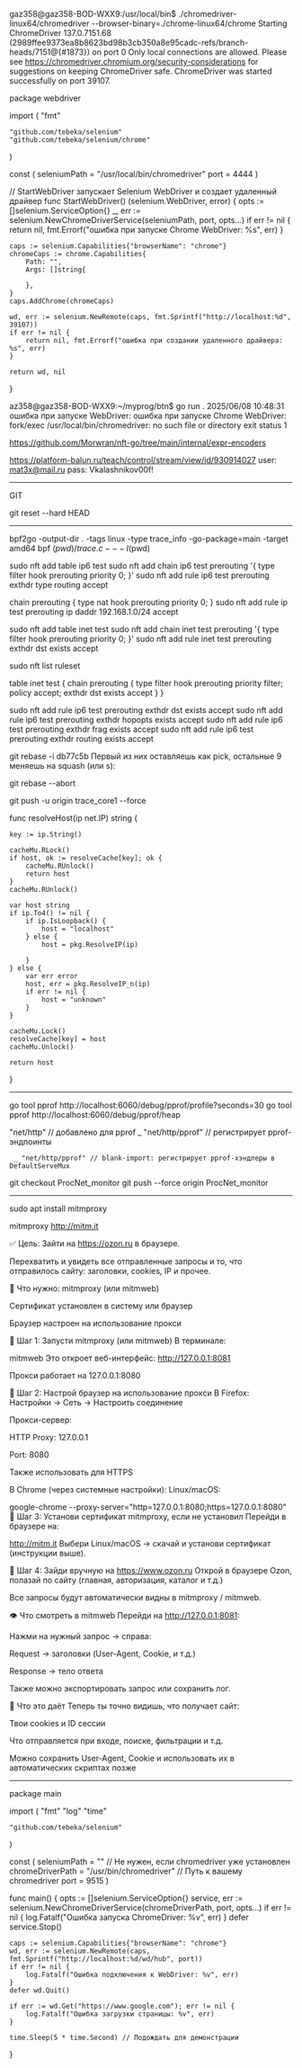 
gaz358@gaz358-BOD-WXX9:/usr/local/bin$ ./chromedriver-linux64/chromedriver --browser-binary=./chrome-linux64/chrome
Starting ChromeDriver 137.0.7151.68 (2989ffee9373ea8b8623bd98b3cb350a8e95cadc-refs/branch-heads/7151@{#1873}) on port 0
Only local connections are allowed.
Please see https://chromedriver.chromium.org/security-considerations for suggestions on keeping ChromeDriver safe.
ChromeDriver was started successfully on port 39107.

package webdriver

import (
	"fmt"

	"github.com/tebeka/selenium"
	"github.com/tebeka/selenium/chrome"
)

const (
	seleniumPath = "/usr/local/bin/chromedriver"
	port         = 4444
)

// StartWebDriver запускает Selenium WebDriver и создает удаленный драйвер
func StartWebDriver() (selenium.WebDriver, error) {
	opts := []selenium.ServiceOption{}
	_, err := selenium.NewChromeDriverService(seleniumPath, port, opts...)
	if err != nil {
		return nil, fmt.Errorf("ошибка при запуске Chrome WebDriver: %s", err)
	}

	caps := selenium.Capabilities{"browserName": "chrome"}
	chromeCaps := chrome.Capabilities{
		Path: "",
		Args: []string{
			
		},
	}
	caps.AddChrome(chromeCaps)

	wd, err := selenium.NewRemote(caps, fmt.Sprintf("http://localhost:%d", 39107))
	if err != nil {
		return nil, fmt.Errorf("ошибка при создании удаленного драйвера: %s", err)
	}

	return wd, nil
}


az358@gaz358-BOD-WXX9:~/myprog/btn$ go run .
2025/06/08 10:48:31 ошибка при запуске WebDriver: ошибка при запуске Chrome WebDriver: fork/exec /usr/local/bin/chromedriver: no such file or directory
exit status 1











https://github.com/Morwran/nft-go/tree/main/internal/expr-encoders



https://platform-balun.ru/teach/control/stream/view/id/930914027
user: mat3x@mail.ru
pass: Vkalashnikov00f!

__________________________________________________
GIT

git reset --hard HEAD
____________________________________________________



bpf2go -output-dir . -tags linux -type trace_info -go-package=main -target amd64 bpf $(pwd)/trace.c -- -I$(pwd)



sudo nft add table ip6 test
sudo nft add chain ip6 test prerouting '{ type filter hook prerouting priority 0; }'
sudo nft add rule ip6 test prerouting exthdr type routing accept

chain prerouting {
    type nat hook prerouting priority 0;
}
sudo nft add rule ip test prerouting ip daddr 192.168.1.0/24 accept




sudo nft add table inet test
sudo nft add chain inet test prerouting '{ type filter hook prerouting priority 0; }'
sudo nft add rule inet test prerouting exthdr dst exists accept


sudo nft list ruleset

table inet test {
        chain prerouting {
                type filter hook prerouting priority filter; policy accept;
                exthdr dst exists accept
        }
}


sudo nft add rule ip6 test prerouting exthdr dst exists accept
sudo nft add rule ip6 test prerouting exthdr hopopts exists accept
sudo nft add rule ip6 test prerouting exthdr frag exists accept
sudo nft add rule ip6 test prerouting exthdr routing exists accept



git rebase -i db77c5b 
Первый из них оставляешь как pick, остальные 9 меняешь на squash (или s):

git rebase --abort


git push -u origin trace_core1 --force


func resolveHost(ip net.IP) string {

	key := ip.String()

	cacheMu.RLock()
	if host, ok := resolveCache[key]; ok {
		cacheMu.RUnlock()
		return host
	}
	cacheMu.RUnlock()

	var host string
	if ip.To4() != nil {
		if ip.IsLoopback() {
			host = "localhost"
		} else {
			host = pkg.ResolveIP(ip)

		}
	} else {
		var err error
		host, err = pkg.ResolveIP_n(ip)
		if err != nil {
			host = "unknown"
		}
	}

	cacheMu.Lock()
	resolveCache[key] = host
	cacheMu.Unlock()

	return host
}







_______________________________________________________________________________________________


go tool pprof http://localhost:6060/debug/pprof/profile?seconds=30
go tool pprof http://localhost:6060/debug/pprof/heap



"net/http"      // добавлено для pprof
	_ "net/http/pprof" // регистрирует pprof-эндпоинты

     _ "net/http/pprof" // blank-import: регистрирует pprof-хэндлеры в DefaultServeMux



git checkout ProcNet_monitor
git push --force origin ProcNet_monitor


______________________________________________________________________________________________

sudo apt install mitmproxy

mitmproxy
http://mitm.it




✅ Цель:
Зайти на https://ozon.ru в браузере.

Перехватить и увидеть все отправленные запросы и то, что отправилось сайту: заголовки, cookies, IP и прочее.

🧰 Что нужно:
mitmproxy (или mitmweb)

Сертификат установлен в систему или браузер

Браузер настроен на использование прокси

🔧 Шаг 1: Запусти mitmproxy (или mitmweb)
В терминале:

mitmweb
Это откроет веб-интерфейс: http://127.0.0.1:8081

Прокси работает на 127.0.0.1:8080

🔧 Шаг 2: Настрой браузер на использование прокси
В Firefox:
Настройки → Сеть → Настроить соединение

Прокси-сервер:

HTTP Proxy: 127.0.0.1

Port: 8080

Также использовать для HTTPS

В Chrome (через системные настройки):
Linux/macOS:

google-chrome --proxy-server="http=127.0.0.1:8080;https=127.0.0.1:8080"
🔧 Шаг 3: Установи сертификат mitmproxy, если не установил
Перейди в браузере на:

http://mitm.it
Выбери Linux/macOS → скачай и установи сертификат (инструкции выше).

🔎 Шаг 4: Зайди вручную на https://www.ozon.ru
Открой в браузере Ozon, полазай по сайту (главная, авторизация, каталог и т.д.)

Все запросы будут автоматически видны в mitmproxy / mitmweb.

👁 Что смотреть в mitmweb
Перейди на http://127.0.0.1:8081:

Нажми на нужный запрос → справа:

Request → заголовки (User-Agent, Cookie, и т.д.)

Response → тело ответа

Также можно экспортировать запрос или сохранить лог.

🧠 Что это даёт
Теперь ты точно видишь, что получает сайт:

Твои cookies и ID сессии

Что отправляется при входе, поиске, фильтрации и т.д.

Можно сохранить User-Agent, Cookie и использовать их в автоматических скриптах позже
________________________________________________________________________________

package main

import (
    "fmt"
    "log"
    "time"

    "github.com/tebeka/selenium"
)

const (
    seleniumPath    = ""                             // Не нужен, если chromedriver уже установлен
    chromeDriverPath = "/usr/bin/chromedriver"       // Путь к вашему chromedriver
    port            = 9515
)

func main() {
    opts := []selenium.ServiceOption{}
    service, err := selenium.NewChromeDriverService(chromeDriverPath, port, opts...)
    if err != nil {
        log.Fatalf("Ошибка запуска ChromeDriver: %v", err)
    }
    defer service.Stop()

    caps := selenium.Capabilities{"browserName": "chrome"}
    wd, err := selenium.NewRemote(caps, fmt.Sprintf("http://localhost:%d/wd/hub", port))
    if err != nil {
        log.Fatalf("Ошибка подключения к WebDriver: %v", err)
    }
    defer wd.Quit()

    if err := wd.Get("https://www.google.com"); err != nil {
        log.Fatalf("Ошибка загрузки страницы: %v", err)
    }

    time.Sleep(5 * time.Second) // Подождать для демонстрации
}








